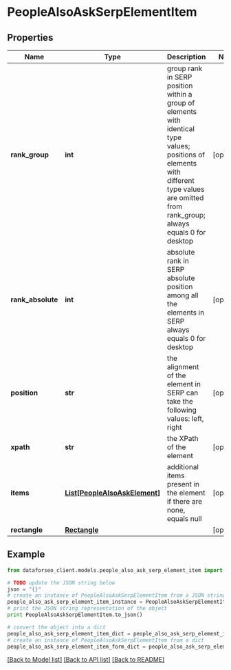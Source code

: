 # PeopleAlsoAskSerpElementItem


## Properties

Name | Type | Description | Notes
------------ | ------------- | ------------- | -------------
**rank_group** | **int** | group rank in SERP position within a group of elements with identical type values; positions of elements with different type values are omitted from rank_group; always equals 0 for desktop | [optional] 
**rank_absolute** | **int** | absolute rank in SERP absolute position among all the elements in SERP always equals 0 for desktop | [optional] 
**position** | **str** | the alignment of the element in SERP can take the following values: left, right | [optional] 
**xpath** | **str** | the XPath of the element | [optional] 
**items** | [**List[PeopleAlsoAskElement]**](PeopleAlsoAskElement.md) | additional items present in the element if there are none, equals null | [optional] 
**rectangle** | [**Rectangle**](Rectangle.md) |  | [optional] 

## Example

```python
from dataforseo_client.models.people_also_ask_serp_element_item import PeopleAlsoAskSerpElementItem

# TODO update the JSON string below
json = "{}"
# create an instance of PeopleAlsoAskSerpElementItem from a JSON string
people_also_ask_serp_element_item_instance = PeopleAlsoAskSerpElementItem.from_json(json)
# print the JSON string representation of the object
print PeopleAlsoAskSerpElementItem.to_json()

# convert the object into a dict
people_also_ask_serp_element_item_dict = people_also_ask_serp_element_item_instance.to_dict()
# create an instance of PeopleAlsoAskSerpElementItem from a dict
people_also_ask_serp_element_item_form_dict = people_also_ask_serp_element_item.from_dict(people_also_ask_serp_element_item_dict)
```
[[Back to Model list]](../README.md#documentation-for-models) [[Back to API list]](../README.md#documentation-for-api-endpoints) [[Back to README]](../README.md)



